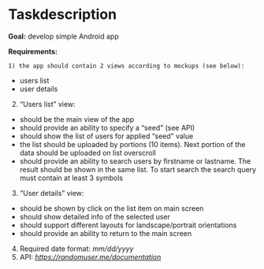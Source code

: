 # Taskdescription

**Goal:** develop simple Android app

**Requirements:**

```
1) the app should contain 2 views according to mockups (see below):
```
- users list
- user details
2) “Users list” view:
- should be the main view of the app
- should provide an ability to specify a “seed” (see API)
- should show the list of users for applied “seed” value
- the list should be uploaded by portions (10 items). Next portion of the data should be
uploaded on list overscroll
- should provide an ability to search users by firstname or lastname. The result should
be shown in the same list. To start search the search query must contain at least 3
symbols
3) “User details” view:
- should be shown by click on the list item on main screen
- should show detailed info of the selected user
- should support different layouts for landscape/portrait orientations
- should provide an ability to return to the main screen
4) Required date format: _mm/dd/yyyy_
5) API: _https://randomuser.me/documentation_



